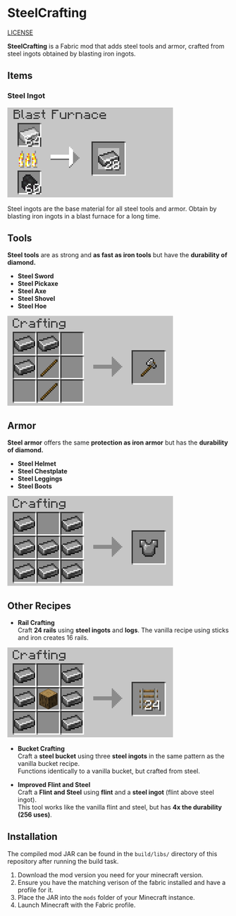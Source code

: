 # SteelCrafting

[LICENSE](LICENSE.md)

**SteelCrafting** is a Fabric mod that adds steel tools and armor, crafted from steel ingots obtained by blasting iron ingots.

## Items

### Steel Ingot

![Steel Ingot Recipe](images/blasting_steel.png)

Steel ingots are the base material for all steel tools and armor.
Obtain by blasting iron ingots in a blast furnace for a long time. 


## Tools

**Steel tools** are as strong and **as fast as iron tools** but have the **durability of diamond.**

- **Steel Sword**  
- **Steel Pickaxe**  
- **Steel Axe**  
- **Steel Shovel**  
- **Steel Hoe**  


![Steel Tool Recipe](images/crafting_axe.png)


## Armor

**Steel armor** offers the same **protection as iron armor** but has the **durability of diamond.**

- **Steel Helmet**  
- **Steel Chestplate**  
- **Steel Leggings**  
- **Steel Boots**  


![Steel Armor Recipe](images/crafting_chesplate.png)


## Other Recipes

- **Rail Crafting**  
  Craft **24 rails** using **steel ingots** and **logs**.
  The vanilla recipe using sticks and iron creates 16 rails.

![Steel Rails Recipe](images/crafting_rails.png)

- **Bucket Crafting**  
  Craft a **steel bucket** using three **steel ingots** in the same pattern as the vanilla bucket recipe.  
  Functions identically to a vanilla bucket, but crafted from steel.

- **Improved Flint and Steel**  
  Craft a **Flint and Steel** using **flint** and a **steel ingot** (flint above steel ingot).  
  This tool works like the vanilla flint and steel, but has **4x the durability (256 uses)**.


## Installation

The compiled mod JAR can be found in the `build/libs/` directory of this repository after running the build task.

1. Download the mod version you need for your minecraft version.
2. Ensure you have the matching verison of the fabric installed and have a profile for it.
3. Place the JAR into the `mods` folder of your Minecraft instance.  
4. Launch Minecraft with the Fabric profile. 